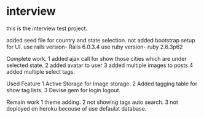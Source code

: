 # interview
this is the interview test project.


added seed file for country and state selection.
not added bootstrap setup for UI.
use rails version- Rails 6.0.3.4
use ruby version- ruby 2.6.3p62


Complete work.
1 added ajax call for show those cities which are under selected state.
2 added avatar to user
3 added multiple images to posts
4 added multiple select tags.

Used Feature
1 Active Storage for Image storage.
2 Added tagging table for show tag lists.
3 Devise gem for login logout.

Remain work
1 theme adding.
2 not showing tags auto search.
3 not deployed on heroku becouse of use defaulat database.

